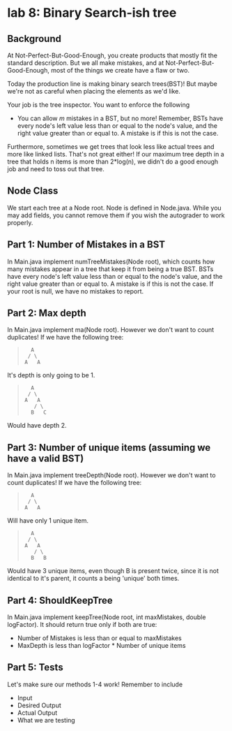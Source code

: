 # lab 8: Binary Search-ish tree
## Background
At Not-Perfect-But-Good-Enough, you create products that mostly fit the standard description. But we all make mistakes, and at Not-Perfect-But-Good-Enough, most of the things we create have a flaw or two. 

Today the production line is making binary search trees(BST)! But maybe we're not as careful when placing the elements as we'd like. 

Your job is the tree inspector. You want to enforce the following

* You can allow *m* mistakes in a BST, but no more! Remember, BSTs have every node's left value less than or equal to the node's value, and the right value greater than or equal to. A mistake is if this is not the case.

Furthermore, sometimes we get trees that look less like actual trees and more like linked lists. That's not great either! If our maximum tree depth in a tree that holds n items is more than 2*log(n), we didn't do a good enough job and need to toss out that tree.

## Node Class
We start each tree at a Node root. Node is defined in Node.java. While you may add fields, you cannot remove them if you wish the autograder to work properly.

## Part 1: Number of Mistakes in a BST
In Main.java implement numTreeMistakes(Node root), which counts how many mistakes appear in a tree that keep it from being a true BST. BSTs have every node's left value less than or equal to the node's value, and the right value greater than or equal to. A mistake is if this is not the case. If your root is null, we have no mistakes to report.

## Part 2: Max depth
In Main.java implement ma(Node root). However we don't want to count duplicates! If we have the following tree:
 >       A
 >      / \
 >     A   A

It's depth is only going to be 1.
 >       A
 >      / \
 >     A   A
 >        / \
 >       B   C

Would have depth 2.
## Part 3: Number of unique items (assuming we have a valid BST)
In Main.java implement treeDepth(Node root). However we don't want to count duplicates! If we have the following tree:
 >       A
 >      / \
 >     A   A

Will have only 1 unique item.
 >       A
 >      / \
 >     A   A
 >        / \
 >       B   B

Would have 3 unique items, even though B is present twice, since it is not identical to it's parent, it counts a being 'unique' both times.

## Part 4: ShouldKeepTree
In Main.java implement keepTree(Node root, int maxMistakes, double logFactor). It should return true only if both are true:
* Number of Mistakes is less than or equal to maxMistakes
* MaxDepth is less than logFactor * Number of unique items

## Part 5: Tests
Let's make sure our methods 1-4 work! Remember to include
* Input
* Desired Output
* Actual Output
* What we are testing
